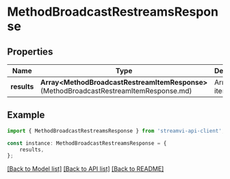 # MethodBroadcastRestreamsResponse


## Properties

Name | Type | Description | Notes
------------ | ------------- | ------------- | -------------
**results** | **Array&lt;MethodBroadcastRestreamItemResponse&gt;**(MethodBroadcastRestreamItemResponse.md) | Array of items | [default to undefined]

## Example

```typescript
import { MethodBroadcastRestreamsResponse } from 'streamvi-api-client';

const instance: MethodBroadcastRestreamsResponse = {
    results,
};
```

[[Back to Model list]](../README.md#documentation-for-models) [[Back to API list]](../README.md#documentation-for-api-endpoints) [[Back to README]](../README.md)
